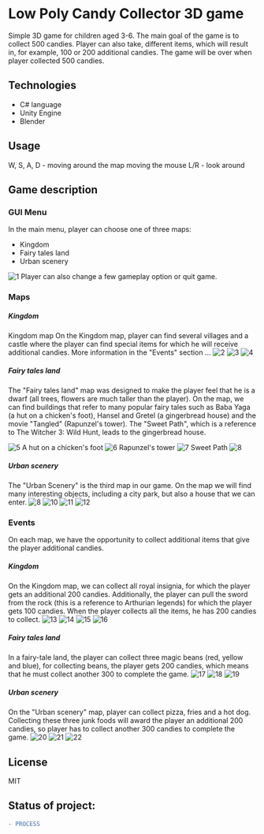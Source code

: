 # Low Poly Candy Collector 3D game

Simple 3D game for children aged 3-6. The main goal of the game is to collect 500 candies. Player can also take, different items, which will result in, for example, 100 or 200 additional candies. The game will be over when player collected 500 candies. 

## Technologies

* C# language
* Unity Engine
* Blender 

## Usage
W, S, A, D - moving around the map
moving the mouse L/R - look around

## Game description
### GUI Menu
In the main menu, player can choose one of three maps:
* Kingdom
* Fairy tales land
* Urban scenery

![1](https://github.com/krygo-dev/candy-collector-3D/blob/master/screenshots/menu.png?raw=true)
Player can also change a few gameplay option or quit game.
### Maps
##### Kingdom
Kingdom map 
On the Kingdom map, player can find several villages and a castle where the player can find special items for which he will receive additional candies. More information in the "Events" section ...
![2](https://github.com/krygo-dev/candy-collector-3D/blob/master/screenshots/ss%2008.52.31.png?raw=true)
![3](https://github.com/krygo-dev/candy-collector-3D/blob/master/screenshots/ss%2008.38.11.png?raw=true)
![4](https://github.com/krygo-dev/candy-collector-3D/blob/master/screenshots/ss%2008.40.10.png?raw=true)
##### Fairy tales land
The "Fairy tales land" map was designed to make the player feel that he is a dwarf (all trees, flowers are much taller than the player). On the map, we can find buildings that refer to many popular fairy tales such as Baba Yaga (a hut on a chicken's foot), Hansel and Gretel (a gingerbread house) and the movie "Tangled" (Rapunzel's tower). The "Sweet Path", which is a reference to The Witcher 3: Wild Hunt, leads to the gingerbread house.

![5](https://github.com/krygo-dev/candy-collector-3D/blob/master/screenshots/ss%2008.19.42.png?raw=true)
A hut on a chicken's foot
![6](https://github.com/krygo-dev/candy-collector-3D/blob/master/screenshots/ss%2008.20.16.png?raw=true)
Rapunzel's tower
![7](https://github.com/krygo-dev/candy-collector-3D/blob/master/screenshots/ss%2008.23.44.png?raw=true)
Sweet Path
![8](https://github.com/krygo-dev/candy-collector-3D/blob/master/screenshots/ss%2008.25.58.png?raw=true)

##### Urban scenery
The "Urban Scenery" is the third map in our game. On the map we will find many interesting objects, including a city park, but also a house that we can enter. 
![8](https://github.com/krygo-dev/candy-collector-3D/blob/master/screenshots/ss%2007.54.19.png?raw=true)
![10](https://github.com/krygo-dev/candy-collector-3D/blob/master/screenshots/ss%2007.56.21.png?raw=true)
![11](https://github.com/krygo-dev/candy-collector-3D/blob/master/screenshots/ss%2007.57.51.png?raw=true)
![12](https://github.com/krygo-dev/candy-collector-3D/blob/master/screenshots/ss%2007.58.31.png?raw=true)

### Events
On each map, we have the opportunity to collect additional items that give the player additional candies. 

##### Kingdom
On the Kingdom map, we can collect all royal insignia, for which the player gets an additional 200 candies. Additionally, the player can pull the sword from the rock (this is a reference to Arthurian legends) for which the player gets 100 candies. When the player collects all the items, he has 200 candies to collect. 
![13](https://github.com/krygo-dev/candy-collector-3D/blob/master/screenshots/ss%2008.37.26.png?raw=true)
![14](https://github.com/krygo-dev/candy-collector-3D/blob/master/screenshots/ss%2008.40.42.png?raw=true)
![15](https://github.com/krygo-dev/candy-collector-3D/blob/master/screenshots/ss%2008.43.19.png?raw=true)
![16](https://github.com/krygo-dev/candy-collector-3D/blob/master/screenshots/ss%2008.45.42.png?raw=true)

##### Fairy tales land
In a fairy-tale land, the player can collect three magic beans (red, yellow and blue), for collecting beans, the player gets 200 candies, which means that he must collect another 300 to complete the game.
![17](https://github.com/krygo-dev/candy-collector-3D/blob/master/screenshots/ss%2008.22.12.png?raw=true)
![18](https://github.com/krygo-dev/candy-collector-3D/blob/master/screenshots/ss%2008.24.33.png?raw=true)
![19](https://github.com/krygo-dev/candy-collector-3D/blob/master/screenshots/ss%2008.27.33.png?raw=true)

##### Urban scenery
On the "Urban scenery" map, player can collect pizza, fries and a hot dog. Collecting these three junk foods will award the player an additional 200 candies, so player has to collect another 300 candies to complete the game.
![20](https://github.com/krygo-dev/candy-collector-3D/blob/master/screenshots/ss%2008.02.18.png?raw=true)
![21](https://github.com/krygo-dev/candy-collector-3D/blob/master/screenshots/ss%2008.06.25.png?raw=true)
![22](https://github.com/krygo-dev/candy-collector-3D/blob/master/screenshots/ss%2008.08.33.png?raw=true)

License
----

MIT

## Status of project: 
```diff 
- PROCESS
```
